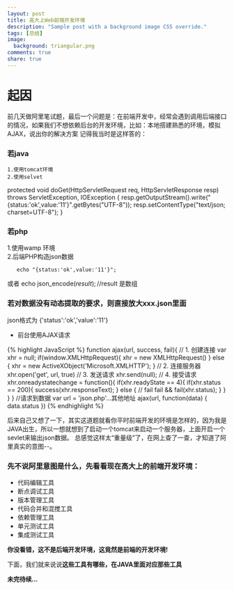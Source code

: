 ```yaml
---
layout: post
title: 高大上Web前端开发环境
description: "Sample post with a background image CSS override."
tags: [总结]
image:
  background: triangular.png
comments: true
share: true
---
```

# 起因

前几天做阿里笔试题，最后一个问题是：在前端开发中，经常会遇到调用后端接口的情况，如果我们不想依赖后台的开发环境，比如：本地搭建熟悉的环境，模拟AJAX，说出你的解决方案
记得我当时是这样答的：

### 若java

	1.使用tomcat环境
	2.使用selvet

protected void doGet(HttpServletRequest req, HttpServletResponse resp)
		throws ServletException, IOException {
	resp.getOutputStream().write("{status:'ok',value:'11'}".getBytes("UTF-8"));
	resp.setContentType("text/json; charset=UTF-8");
}

### 若php

1.使用wamp 环境   
2.后端PHP构造json数据

       echo "{status:'ok',value:'11'}";
   或者
       echo json_encode($result);//$result 是数组

### 若对数据没有动态提取的要求，则直接放大xxx.json里面

json格式为
{'status':'ok','value':'11'}

* 前台使用AJAX请求

{% highlight JavaScript %}
function ajax(url, success, fail){
    // 1. 创建连接
    var xhr = null;
    if(window.XMLHttpRequest){
        xhr = new XMLHttpRequest()
    } else {
        xhr = new ActiveXObject('Microsoft.XMLHTTP');
    }
    // 2. 连接服务器
    xhr.open('get', url, true)
    // 3. 发送请求
    xhr.send(null);
    // 4. 接受请求
    xhr.onreadystatechange = function(){
        if(xhr.readyState == 4){
            if(xhr.status == 200){
                success(xhr.responseText);
            } else { // fail
                fail && fail(xhr.status);
            }
        }
    }
}
//请求到数据
var url =  'json.php'...其他地址
ajax(url, function(data) {
    data.status
})
{% endhighlight %}

后来自己又想了一下，其实这道题就看你平时前端开发的环境是怎样的，因为我是JAVA出生，所以一想就想到了启动一个tomcat来启动一个服务器，上面开启一个sevlet来输出json数据。
总感觉这样太“重量级”了，在网上查了一查，才知道了阿里真实的意图--。

### 先不说阿里意图是什么，先看看现在高大上的前端开发环境：

* 代码编辑工具
* 断点调试工具
* 版本管理工具
* 代码合并和混搅工具
* 依赖管理工具
* 单元测试工具
* 集成测试工具

<strong>你没看错，这不是后端开发环境，这竟然是前端的开发环境!</strong>

下面，我们就来说说<strong>这些工具有哪些，在JAVA里面对应那些工具</strong>


<strong>未完待续...</strong>